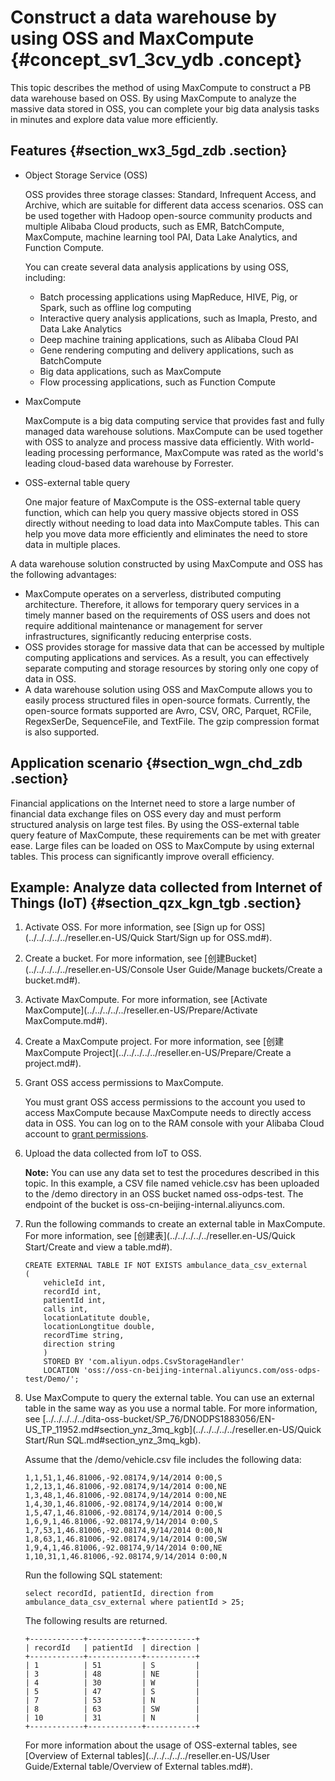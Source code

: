 # Construct a data warehouse by using OSS and MaxCompute {#concept_sv1_3cv_ydb .concept}

This topic describes the method of using MaxCompute to construct a PB data warehouse based on OSS. By using MaxCompute to analyze the massive data stored in OSS, you can complete your big data analysis tasks in minutes and explore data value more efficiently.

## Features {#section_wx3_5gd_zdb .section}

-   Object Storage Service \(OSS\)

    OSS provides three storage classes: Standard, Infrequent Access, and Archive, which are suitable for different data access scenarios. OSS can be used together with Hadoop open-source community products and multiple Alibaba Cloud products, such as EMR, BatchCompute, MaxCompute, machine learning tool PAI, Data Lake Analytics, and Function Compute.

    You can create several data analysis applications by using OSS, including:

    -   Batch processing applications using MapReduce, HIVE, Pig, or Spark, such as offline log computing
    -   Interactive query analysis applications, such as Imapla, Presto, and Data Lake Analytics
    -   Deep machine training applications, such as Alibaba Cloud PAI
    -   Gene rendering computing and delivery applications, such as BatchCompute
    -   Big data applications, such as MaxCompute
    -   Flow processing applications, such as Function Compute
-   MaxCompute

    MaxCompute is a big data computing service that provides fast and fully managed data warehouse solutions. MaxCompute can be used together with OSS to analyze and process massive data efficiently. With world-leading processing performance, MaxCompute was rated as the world's leading cloud-based data warehouse by Forrester.

-   OSS-external table query

    One major feature of MaxCompute is the OSS-external table query function, which can help you query massive objects stored in OSS directly without needing to load data into MaxCompute tables. This can help you move data more efficiently and eliminates the need to store data in multiple places.


A data warehouse solution constructed by using MaxCompute and OSS has the following advantages:

-   MaxCompute operates on a serverless, distributed computing architecture. Therefore, it allows for temporary query services in a timely manner based on the requirements of OSS users and does not require additional maintenance or management for server infrastructures, significantly reducing enterprise costs.
-   OSS provides storage for massive data that can be accessed by multiple computing applications and services. As a result, you can effectively separate computing and storage resources by storing only one copy of data in OSS.
-   A data warehouse solution using OSS and MaxCompute allows you to easily process structured files in open-source formats. Currently, the open-source formats supported are Avro, CSV, ORC, Parquet, RCFile, RegexSerDe, SequenceFile, and TextFile. The gzip compression format is also supported.

## Application scenario {#section_wgn_chd_zdb .section}

Financial applications on the Internet need to store a large number of financial data exchange files on OSS every day and must perform structured analysis on large test files. By using the OSS-external table query feature of MaxCompute, these requirements can be met with greater ease. Large files can be loaded on OSS to MaxCompute by using external tables. This process can significantly improve overall efficiency.

## Example: Analyze data collected from Internet of Things \(IoT\) {#section_qzx_kgn_tgb .section}

1.  Activate OSS. For more information, see [Sign up for OSS](../../../../../reseller.en-US/Quick Start/Sign up for OSS.md#).
2.  Create a bucket. For more information, see [创建Bucket](../../../../../reseller.en-US/Console User Guide/Manage buckets/Create a bucket.md#).
3.  Activate MaxCompute. For more information, see [Activate MaxCompute](../../../../../reseller.en-US/Prepare/Activate MaxCompute.md#).
4.  Create a MaxCompute project. For more information, see [创建MaxCompute Project](../../../../../reseller.en-US/Prepare/Create a project.md#).
5.  Grant OSS access permissions to MaxCompute.

    You must grant OSS access permissions to the account you used to access MaxCompute because MaxCompute needs to directly access data in OSS. You can log on to the RAM console with your Alibaba Cloud account to [grant permissions](https://ram.console.aliyun.com/?spm=a2c4g.11186623.2.16.761b1cdfvC1ITJ#role/authorize?request=%7B%22Requests%22:%20%7B%22request1%22:%20%7B%22RoleName%22:%20%22AliyunODPSDefaultRole%22,%20%22TemplateId%22:%20%22DefaultRole%22%7D%7D,%20%22ReturnUrl%22:%20%22https:%2F%2Fram.console.aliyun.com%2F%22,%20%22Service%22:%20%22ODPS%22%7D).

6.  Upload the data collected from IoT to OSS.

    **Note:** You can use any data set to test the procedures described in this topic. In this example, a CSV file named vehicle.csv has been uploaded to the /demo directory in an OSS bucket named oss-odps-test. The endpoint of the bucket is oss-cn-beijing-internal.aliyuncs.com.

7.  Run the following commands to create an external table in MaxCompute. For more information, see [创建表](../../../../../reseller.en-US/Quick Start/Create and view a table.md#).

    ```
    CREATE EXTERNAL TABLE IF NOT EXISTS ambulance_data_csv_external
    (
        vehicleId int,
        recordId int,
        patientId int,
        calls int,
        locationLatitute double,
        locationLongtitue double,
        recordTime string,
        direction string
        )
        STORED BY 'com.aliyun.odps.CsvStorageHandler'
        LOCATION 'oss://oss-cn-beijing-internal.aliyuncs.com/oss-odps-test/Demo/';
    ```

8.  Use MaxCompute to query the external table. You can use an external table in the same way as you use a normal table. For more information, see [../../../../../dita-oss-bucket/SP\_76/DNODPS1883056/EN-US\_TP\_11952.md\#section\_ynz\_3mq\_kgb](../../../../../reseller.en-US/Quick Start/Run SQL.md#section_ynz_3mq_kgb).

    Assume that the /demo/vehicle.csv file includes the following data:

    ```
    1,1,51,1,46.81006,-92.08174,9/14/2014 0:00,S
    1,2,13,1,46.81006,-92.08174,9/14/2014 0:00,NE
    1,3,48,1,46.81006,-92.08174,9/14/2014 0:00,NE
    1,4,30,1,46.81006,-92.08174,9/14/2014 0:00,W
    1,5,47,1,46.81006,-92.08174,9/14/2014 0:00,S
    1,6,9,1,46.81006,-92.08174,9/14/2014 0:00,S
    1,7,53,1,46.81006,-92.08174,9/14/2014 0:00,N
    1,8,63,1,46.81006,-92.08174,9/14/2014 0:00,SW
    1,9,4,1,46.81006,-92.08174,9/14/2014 0:00,NE
    1,10,31,1,46.81006,-92.08174,9/14/2014 0:00,N
    ```

    Run the following SQL statement:

    ```
    select recordId, patientId, direction from ambulance_data_csv_external where patientId > 25;
    ```

    The following results are returned.

    ```
    +------------+------------+-----------+
    | recordId   | patientId  | direction |
    +------------+------------+-----------+
    | 1          | 51         | S         |
    | 3          | 48         | NE        |
    | 4          | 30         | W         |
    | 5          | 47         | S         |
    | 7          | 53         | N         |
    | 8          | 63         | SW        |
    | 10         | 31         | N         |
    +------------+------------+-----------+
    ```

    For more information about the usage of OSS-external tables, see [Overview of External tables](../../../../../reseller.en-US/User Guide/External table/Overview of External tables.md#).


